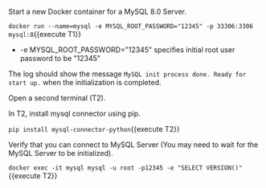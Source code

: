 Start a new Docker container for a MySQL 8.0 Server.

`docker run --name=mysql -e MYSQL_ROOT_PASSWORD="12345" -p 33306:3306  mysql:8`{{execute T1}}


* -e MYSQL_ROOT_PASSWORD="12345" specifies initial root user password to be "12345"


The log should show the message `MySQL init process done. Ready for start up.` when the initialization is completed.

Open a second terminal (T2).

In T2, install mysql connector  using pip.

`pip install mysql-connector-python`{{execute T2}}


Verify that you can connect to MySQL Server (You may need to wait for the MySQL Server to be initialized).

`docker exec -it mysql mysql -u root -p12345 -e "SELECT VERSION()"`{{execute T2}}
